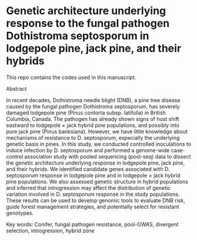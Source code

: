 # Genetic architecture underlying response to the fungal pathogen Dothistroma septosporum in lodgepole pine, jack pine, and their hybrids


This repo contains the codes used in this manuscript.


Abstract

In recent decades, Dothistroma needle blight (DNB), a pine tree disease caused by the fungal pathogen Dothistroma septosporum, has severely damaged lodgepole pine (Pinus contorta subsp. latifolia) in British Columbia, Canada. The pathogen has already shown signs of host shift eastward to lodgepole × jack hybrid pine populations, and possibly into pure jack pine (Pinus banksiana). However, we have little knowledge about mechanisms of resistance to D. septosporum, especially the underlying genetic basis in pines. In this study, we conducted controlled inoculations to induce infection by D. septosporum and performed a genome-wide case-control association study with pooled sequencing (pool-seq) data to dissect the genetic architecture underlying response in lodgepole pine, jack pine, and their hybrids. We identified candidate genes associated with D. septosporum response in lodgepole pine and in lodgepole × jack hybrid pine populations. We also assessed genetic structure in hybrid populations and inferred that introgression may affect the distribution of genetic variation involved in D. septosporum response in the study populations. These results can be used to develop genomic tools to evaluate DNB risk, guide forest management strategies, and potentially select for resistant genotypes.



Key words: Conifer, fungal pathogen resistance, pool-GWAS, divergent selection, introgression, hybrid zone

